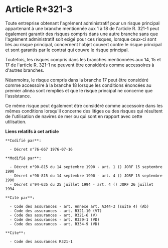 # Article R*321-3

Toute entreprise obtenant l'agrément administratif pour un risque principal appartenant à une branche mentionnée aux 1 à 18
de l'article R. 321-1 peut également garantir des risques compris dans une autre branche sans que l'agrément administratif
soit exigé pour ces risques, lorsque ceux-ci sont liés au risque principal, concernent l'objet couvert contre le risque
principal et sont garantis par le contrat qui couvre le risque principal.

Toutefois, les risques compris dans les branches mentionnées aux 14, 15 et 17 de l'article R. 321-1 ne peuvent être
considérés comme accessoires à d'autres branches.

Néanmoins, le risque compris dans la branche 17 peut être considéré comme accessoire à la branche 18 lorsque les conditions
énoncées au premier alinéa sont remplies et que le risque principal ne concerne que l'assistance.

Ce même risque peut également être considéré comme accessoire dans les mêmes conditions lorsqu'il concerne des litiges ou des
risques qui résultent de l'utilisation de navires de mer ou qui sont en rapport avec cette utilisation.

**Liens relatifs à cet article**

	**Codifié par**:

	  - Décret n°76-667 1976-07-16

	**Modifié par**:

	  - Décret n°90-815 du 14 septembre 1990 - art. 1 () JORF 15 septembre 1990
	  - Décret n°90-815 du 14 septembre 1990 - art. 4 () JORF 15 septembre 1990
	  - Décret n°94-635 du 25 juillet 1994 - art. 4 () JORF 26 juillet 1994

	**Cité par**:

	  - Code des assurances - art. Annexe art. A344-3 (suite 4) (Ab)
	  - Code des assurances - art. R321-10 (VT)
	  - Code des assurances - art. R321-6 (V)
	  - Code des assurances - art. R329-1 (VD)
	  - Code des assurances - art. R334-9 (VD)

	**Cite**:

	  - Code des assurances R321-1
